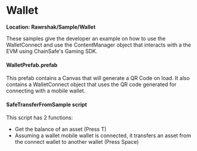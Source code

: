# Wallet

**Location: Rawrshak/Sample/Wallet**

These samples give the developer an example on how to use the WalletConnect and use the ContentManager object that interacts with a the EVM using ChainSafe's Gaming SDK.

#### WalletPrefab.prefab&#x20;

This prefab contains a Canvas that will generate a QR Code on load. It also contains a WalletConnect object that uses the QR code generated for connecting with a mobile wallet.

#### SafeTransferFromSample script

This script has 2 functions:

* Get the balance of an asset (Press T)
* Assuming a wallet mobile wallet is connected, it transfers an asset from the connect wallet to another wallet (Press Space)
